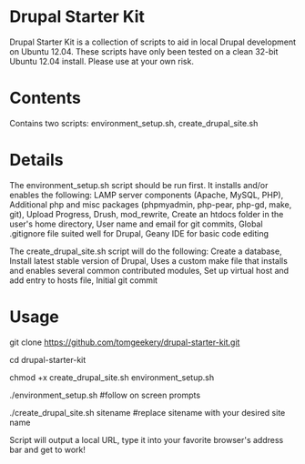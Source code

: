 Drupal Starter Kit
=====================

Drupal Starter Kit is a collection of scripts to aid in local Drupal development on Ubuntu 12.04.  These scripts
have only been tested on a clean 32-bit Ubuntu 12.04 install.  Please use at your own risk.

Contents
====================
Contains two scripts:
environment_setup.sh, create_drupal_site.sh

Details
====================
The environment_setup.sh script should be run first.  It installs and/or 
enables the following: LAMP server components (Apache, MySQL, PHP), 
Additional php and misc packages (phpmyadmin, php-pear, php-gd, make, 
git), Upload Progress, Drush, mod_rewrite, Create an htdocs folder in 
the user's home directory, User name and email for git commits, Global 
.gitignore file suited well for Drupal, Geany IDE for basic code editing

The create_drupal_site.sh script will do the following: Create a 
database, Install latest stable version of Drupal, Uses a custom make 
file that installs and enables several common contributed modules, Set 
up virtual host and add entry to hosts file, Initial git commit

Usage
====================
git clone https://github.com/tomgeekery/drupal-starter-kit.git

cd drupal-starter-kit

chmod +x create_drupal_site.sh environment_setup.sh

./environment_setup.sh #follow on screen prompts

./create_drupal_site.sh sitename #replace sitename with your desired site name

Script will output a local URL, type it into your favorite browser's address bar and get to work!
